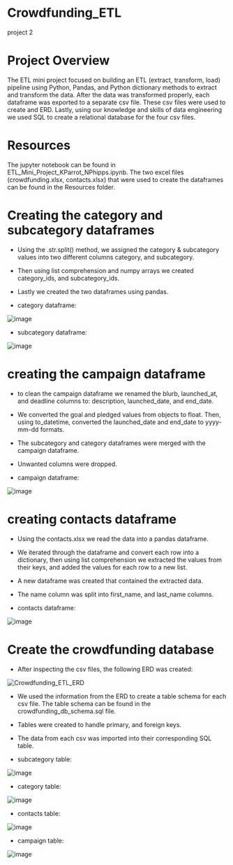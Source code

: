 # Crowdfunding_ETL
project 2

# Project Overview
The ETL mini project focused on building an ETL (extract, transform, load) pipeline using Python, Pandas, and Python dictionary methods to extract and transform the data. After the data was transformed properly, each dataframe was exported to a separate csv file. These csv files were used to create and ERD. Lastly, using our knowledge and skills of data engineering we used SQL to create a relational database for the four csv files.

# Resources
The jupyter notebook can be found in ETL_Mini_Project_KParrot_NPhipps.ipynb. The two excel files (crowdfunding.xlsx, contacts.xlsx) that were used to create the dataframes can be found in the Resources folder.

# Creating the category and subcategory dataframes
- Using the .str.split() method, we assigned the category & subcategory values into two different columns category, and subcategory.
- Then using list comprehension and numpy arrays we created category_ids, and subcategory_ids.
- Lastly we created the two dataframes using pandas.

- category dataframe:
  
![image](https://github.com/Natphipps/Crowdfunding_ETL/assets/130694752/7374a644-2ae5-4c8e-8963-00e3d26517b1)

- subcategory dataframe:
  
![image](https://github.com/Natphipps/Crowdfunding_ETL/assets/130694752/19f136c3-ce53-4600-ab89-1b7845d8a2bc)



# creating the campaign dataframe
- to clean the campaign dataframe we renamed the blurb, launched_at, and deadline columns to: description, launched_date, and end_date.
- We converted the goal and pledged values from objects to float. Then, using to_datetime, converted the launched_date and end_date to yyyy-mm-dd formats.
- The subcategory and category dataframes were merged with the campaign dataframe.
- Unwanted columns were dropped.

- campaign dataframe:
  
![image](https://github.com/Natphipps/Crowdfunding_ETL/assets/130694752/c12e4f5a-c934-4b0a-8974-74b3ae9cecac)

# creating contacts dataframe

- Using the contacts.xlsx we read the data into a pandas dataframe.
- We iterated through the dataframe and convert each row into a dictionary, then using list comprehension we extracted the values from their keys, and added the values for each row to a new list.
- A new dataframe was created that contained the extracted data.
- The name column was split into first_name, and last_name columns.

- contacts dataframe:
  
![image](https://github.com/Natphipps/Crowdfunding_ETL/assets/130694752/2ec6c39b-4c1d-460f-af2f-7bc2e03cb853)


# Create the crowdfunding database

- After inspecting the csv files, the following ERD was created:

![Crowdfunding_ETL_ERD](https://github.com/Natphipps/Crowdfunding_ETL/assets/130694752/b4be3bef-958a-4d6f-b5f1-82e056fa2b64)

- We used the information from the ERD to create a table schema for each csv file. The table schema can be found in the crowdfunding_db_schema.sql file.
- Tables were created to handle primary, and foreign keys.
- The data from each csv was imported into their corresponding SQL table.

- subcategory table:

![image](https://github.com/Natphipps/Crowdfunding_ETL/assets/130694752/fcd53014-e5cd-448c-a5b5-41c66958dd21)

- category table:

![image](https://github.com/Natphipps/Crowdfunding_ETL/assets/130694752/bacffa24-0e10-4973-b731-1e842a953ecc)

- contacts table:

![image](https://github.com/Natphipps/Crowdfunding_ETL/assets/130694752/b8b63dda-8ce9-4fd9-b77a-ff54dc31d7f7)

- campaign table:

![image](https://github.com/Natphipps/Crowdfunding_ETL/assets/130694752/0e81448f-803e-49ff-84a1-60d9e752d5d6)





  
